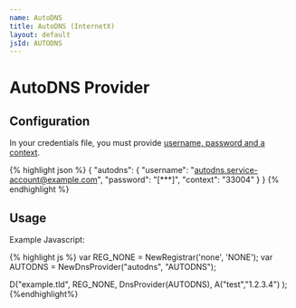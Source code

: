 ```yaml
---
name: AutoDNS
title: AutoDNS (InternetX)
layout: default
jsId: AUTODNS
---
```


# AutoDNS Provider

## Configuration

In your credentials file, you must provide [username, password and a context](https://help.internetx.com/display/APIXMLEN/Authentication#Authentication-AuthenticationviaCredentials(username/password/context)).

{% highlight json %}
{
  "autodns": {
    "username": "autodns.service-account@example.com",
    "password": "[***]",
    "context": "33004"
  }
}
{% endhighlight %}

## Usage

Example Javascript:

{% highlight js %}
var REG_NONE = NewRegistrar('none', 'NONE');
var AUTODNS = NewDnsProvider("autodns", "AUTODNS");

D("example.tld", REG_NONE, DnsProvider(AUTODNS),
    A("test","1.2.3.4")
);
{%endhighlight%}
